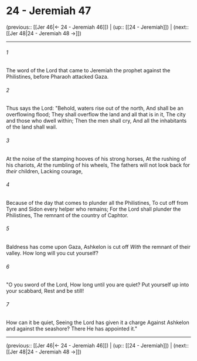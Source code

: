 # 24 - Jeremiah 47

(previous:: [[Jer 46|← 24 - Jeremiah 46]]) | (up:: [[24 - Jeremiah]]) | (next:: [[Jer 48|24 - Jeremiah 48 →]])

***


###### 1 
The word of the Lord that came to Jeremiah the prophet against the Philistines, before Pharaoh attacked Gaza. 

###### 2 
Thus says the Lord: "Behold, waters rise out of the north, And shall be an overflowing flood; They shall overflow the land and all that is in it, The city and those who dwell within; Then the men shall cry, And all the inhabitants of the land shall wail. 

###### 3 
At the noise of the stamping hooves of his strong horses, At the rushing of his chariots, _At_ the rumbling of his wheels, The fathers will not look back for _their_ children, Lacking courage, 

###### 4 
Because of the day that comes to plunder all the Philistines, To cut off from Tyre and Sidon every helper who remains; For the Lord shall plunder the Philistines, The remnant of the country of Caphtor. 

###### 5 
Baldness has come upon Gaza, Ashkelon is cut off _With_ the remnant of their valley. How long will you cut yourself? 

###### 6 
"O you sword of the Lord, How long until you are quiet? Put yourself up into your scabbard, Rest and be still! 

###### 7 
How can it be quiet, Seeing the Lord has given it a charge Against Ashkelon and against the seashore? There He has appointed it."

***

(previous:: [[Jer 46|← 24 - Jeremiah 46]]) | (up:: [[24 - Jeremiah]]) | (next:: [[Jer 48|24 - Jeremiah 48 →]])
